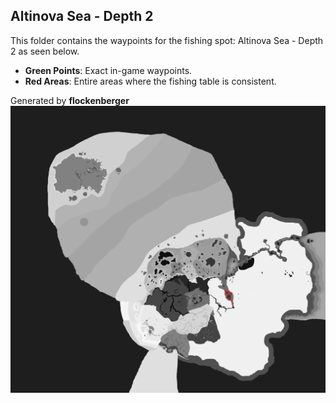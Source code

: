 ## Altinova Sea - Depth 2
This folder contains the waypoints for the fishing spot: Altinova Sea - Depth 2 as seen below.

- **Green Points**: Exact in-game waypoints.
- **Red Areas**: Entire areas where the fishing table is consistent.

Generated by **flockenberger**
![Altinova Sea - Depth 2](./Preview.png?raw=true "Altinova Sea - Depth 2")